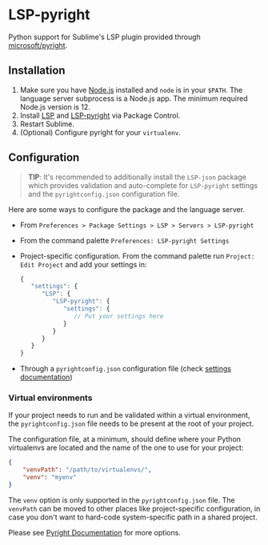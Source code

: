 # LSP-pyright

Python support for Sublime's LSP plugin provided through [microsoft/pyright](https://github.com/microsoft/pyright).

## Installation

1. Make sure you have [Node.js](https://nodejs.org) installed and `node` is in your `$PATH`. The language server subprocess is a Node.js app. The minimum required Node.js version is 12.
2. Install [LSP](https://packagecontrol.io/packages/LSP) and
   [LSP-pyright](https://packagecontrol.io/packages/LSP-pyright) via Package Control.
3. Restart Sublime.
4. (Optional) Configure pyright for your `virtualenv`.

## Configuration

> **TIP**: It's recommended to additionally install the `LSP-json` package which provides validation and auto-complete for
`LSP-pyright` settings and the `pyrightconfig.json` configuration file.

Here are some ways to configure the package and the language server.

- From `Preferences > Package Settings > LSP > Servers > LSP-pyright`
- From the command palette `Preferences: LSP-pyright Settings`
- Project-specific configuration.
  From the command palette run `Project: Edit Project` and add your settings in:

  ```js
  {
     "settings": {
        "LSP": {
           "LSP-pyright": {
              "settings": {
                 // Put your settings here
              }
           }
        }
     }
  }
  ```

- Through a `pyrightconfig.json` configuration file (check [settings documentation](https://github.com/microsoft/pyright/blob/master/docs/configuration.md))

### Virtual environments

If your project needs to run and be validated within a virtual environment, the `pyrightconfig.json` file needs to be
present at the root of your project.

The configuration file, at a minimum, should define where your Python virtualenvs are located and the name of the one to
use for your project:

```json
{
    "venvPath": "/path/to/virtualenvs/",
    "venv": "myenv"
}
```

The `venv` option is only supported in the `pyrightconfig.json` file. The `venvPath` can be moved to other places like
project-specific configuration, in case you don't want to hard-code system-specific path in a shared project.

Please see [Pyright Documentation](https://github.com/microsoft/pyright/blob/master/docs/configuration.md) for more options.
